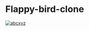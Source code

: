 # Flappy-bird-clone
<a href="https://imgflip.com/gif/3xs17b"><img src="https://i.imgflip.com/3xs17b.gif" title="abcxyz"/></a>

